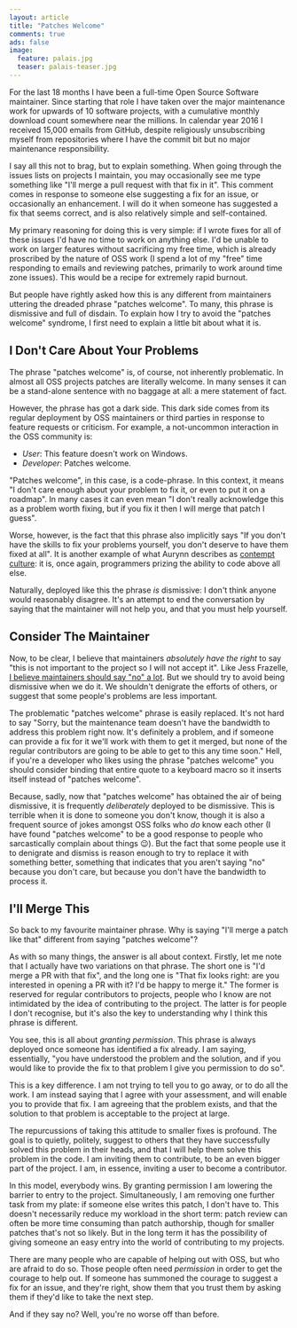 ```yaml
---
layout: article
title: "Patches Welcome"
comments: true
ads: false
image:
  feature: palais.jpg
  teaser: palais-teaser.jpg
---
```


For the last 18 months I have been a full-time Open Source Software maintainer. Since starting that role I have taken over the major maintenance work for upwards of 10 software projects, with a cumulative monthly download count somewhere near the millions. In calendar year 2016 I received 15,000 emails from GitHub, despite religiously unsubscribing myself from repositories where I have the commit bit but no major maintenance responsibility.

I say all this not to brag, but to explain something. When going through the issues lists on projects I maintain, you may occasionally see me type something like "I'll merge a pull request with that fix in it". This comment comes in response to someone else suggesting a fix for an issue, or occasionally an enhancement. I will do it when someone has suggested a fix that seems correct, and is also relatively simple and self-contained.

My primary reasoning for doing this is very simple: if I wrote fixes for all of these issues I'd have no time to work on anything else. I'd be unable to work on larger features without sacrificing my free time, which is already proscribed by the nature of OSS work (I spend a lot of my "free" time responding to emails and reviewing patches, primarily to work around time zone issues). This would be a recipe for extremely rapid burnout.

But people have rightly asked how this is any different from maintainers uttering the dreaded phrase "patches welcome". To many, this phrase is dismissive and full of disdain. To explain how I try to avoid the "patches welcome" syndrome, I first need to explain a little bit about what it is.

## I Don't Care About Your Problems

The phrase "patches welcome" is, of course, not inherently problematic. In almost all OSS projects patches are literally welcome. In many senses it can be a stand-alone sentence with no baggage at all: a mere statement of fact.

However, the phrase has got a dark side. This dark side comes from its regular deployment by OSS maintainers or third parties in response to feature requests or criticism. For example, a not-uncommon interaction in the OSS community is:

- *User*: This feature doesn't work on Windows.
- *Developer*: Patches welcome.

"Patches welcome", in this case, is a code-phrase. In this context, it means "I don't care enough about your problem to fix it, or even to put it on a roadmap". In many cases it can even mean "I don't really acknowledge this as a problem worth fixing, but if you fix it then I will merge that patch I guess".

Worse, however, is the fact that this phrase also implicitly says "If you don't have the skills to fix your problems yourself, you don't deserve to have them fixed at all". It is another example of what Aurynn describes as [contempt culture](): it is, once again, programmers prizing the ability to code above all else.

Naturally, deployed like this the phrase *is* dismissive: I don't think anyone would reasonably disagree. It's an attempt to end the conversation by saying that the maintainer will not help you, and that you must help yourself.

## Consider The Maintainer

Now, to be clear, I believe that maintainers *absolutely have the right* to say "this is not important to the project so I will not accept it". Like Jess Frazelle, [I believe maintainers should say "no" a lot](). But we should try to avoid being dismissive when we do it. We shouldn't denigrate the efforts of others, or suggest that some people's problems are less important.

The problematic "patches welcome" phrase is easily replaced. It's not hard to say "Sorry, but the maintenance team doesn't have the bandwidth to address this problem right now. It's definitely a problem, and if someone can provide a fix for it we'll work with them to get it merged, but none of the regular contributors are going to be able to get to this any time soon." Hell, if you're a developer who likes using the phrase "patches welcome" you should consider binding that entire quote to a keyboard macro so it inserts itself instead of "patches welcome".

Because, sadly, now that "patches welcome" has obtained the air of being dismissive, it is frequently *deliberately* deployed to be dismissive. This is terrible when it is done to someone you don't know, though it is also a frequent source of jokes amongst OSS folks who *do* know each other (I have found "patches welcome" to be a good response to people who sarcastically complain about things 😉). But the fact that some people use it to denigrate and dismiss is reason enough to try to replace it with something better, something that indicates that you aren't saying "no" because you don't care, but because you don't have the bandwidth to process it.


## I'll Merge This

So back to my favourite maintainer phrase. Why is saying "I'll merge a patch like that" different from saying "patches welcome"?

As with so many things, the answer is all about context. Firstly, let me note that I actually have two variations on that phrase. The short one is "I'd merge a PR with that fix", and the long one is "That fix looks right: are you interested in opening a PR with it? I'd be happy to merge it." The former is reserved for regular contributors to projects, people who I know are not intimidated by the idea of contributing to the project. The latter is for people I don't recognise, but it's also the key to understanding why I think this phrase is different.

You see, this is all about *granting permission*. This phrase is always deployed once someone has identified a fix already. I am saying, essentially, "you have understood the problem and the solution, and if you would like to provide the fix to that problem I give you permission to do so".

This is a key difference. I am not trying to tell you to go away, or to do all the work. I am instead saying that I agree with your assessment, and will enable you to provide that fix. I am agreeing that the problem exists, and that the solution to that problem is acceptable to the project at large.

The repurcussions of taking this attitude to smaller fixes is profound. The goal is to quietly, politely, suggest to others that they have successfully solved this problem in their heads, and that I will help them solve this problem in the code. I am inviting them to contribute, to be an even bigger part of the project. I am, in essence, inviting a user to become a contributor.

In this model, everybody wins. By granting permission I am lowering the barrier to entry to the project. Simultaneously, I am removing one further task from my plate: if someone else writes this patch, I don't have to. This doesn't necessarily reduce my workload in the short term: patch review can often be more time consuming than patch authorship, though for smaller patches that's not so likely. But in the long term it has the possibility of giving someone an easy entry into the world of contributing to my projects.

There are many people who are capable of helping out with OSS, but who are afraid to do so. Those people often need *permission* in order to get the courage to help out. If someone has summoned the courage to suggest a fix for an issue, and they're right, show them that you trust them by asking them if they'd like to take the next step.

And if they say no? Well, you're no worse off than before.